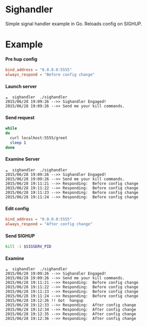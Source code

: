 Sighandler
==========

Simple signal handler example in Go.  Reloads config on SIGHUP.

Example
=======

#### Pre hup config
```toml
bind_address = "0.0.0.0:5555"
always_respond = "Before config change"
```

#### Launch server
```
☁  sighandler  ./sighandler
2015/06/28 19:09:26 -->> Sighandler Engaged!
2015/06/28 19:09:26 -->> Send me your kill commands.
```

#### Send request
```bash
while
do
  curl localhost:5555/greet
  sleep 1
done
```

#### Examine Server
```
☁  sighandler  ./sighandler
2015/06/28 19:09:26 -->> Sighandler Engaged!
2015/06/28 19:09:26 -->> Send me your kill commands.
2015/06/28 19:11:21 -->> Responding:  Before config change
2015/06/28 19:11:22 -->> Responding:  Before config change
2015/06/28 19:11:23 -->> Responding:  Before config change
2015/06/28 19:11:24 -->> Responding:  Before config change
```

#### Edit config
```toml
bind_address = "0.0.0.0:5555"
always_respond = "After config change"
```

#### Send SIGHUP
```bash
kill -1 $SIGSERV_PID
```

#### Examine
```
☁  sighandler  ./sighandler
2015/06/28 19:09:26 -->> Sighandler Engaged!
2015/06/28 19:09:26 -->> Send me your kill commands.
2015/06/28 19:11:21 -->> Responding:  Before config change
2015/06/28 19:11:22 -->> Responding:  Before config change
2015/06/28 19:11:23 -->> Responding:  Before config change
2015/06/28 19:11:24 -->> Responding:  Before config change
2015/06/28 19:12:26 !! Got  hangup
2015/06/28 19:12:33 -->> Responding:  After config change
2015/06/28 19:12:34 -->> Responding:  After config change
2015/06/28 19:12:35 -->> Responding:  After config change
2015/06/28 19:12:36 -->> Responding:  After config change
```

